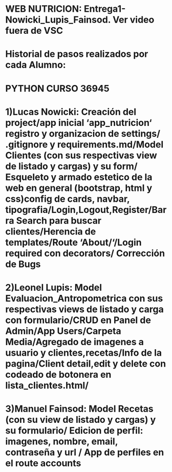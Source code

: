# WEB NUTRICION: Entrega1-Nowicki_Lupis_Fainsod. Ver video fuera de VSC
# Historial de pasos realizados por cada Alumno:

# PYTHON CURSO 36945
# 1)Lucas Nowicki: Creación del project/app inicial ‘app_nutricion‘ registro y organizacion de settings/ .gitignore y requirements.md/Model Clientes (con sus respectivas view de listado y cargas) y su form/ Esqueleto y armado estetico de la web en general (bootstrap, html y css)config de cards, navbar, tipografia/Login,Logout,Register/Barra Search para buscar clientes/Herencia de templates/Route ‘About/‘/Login required con decorators/ Corrección de Bugs

# 2)Leonel Lupis: Model Evaluacion_Antropometrica con sus respectivas views de listado y carga con formulario/CRUD en Panel de Admin/App Users/Carpeta Media/Agregado de imagenes a usuario y clientes,recetas/Info de la pagina/Client detail,edit y delete con codeado de botonera en lista_clientes.html/


# 3)Manuel Fainsod: Model Recetas (con su view de listado y cargas) y su formulario/ Edicion de perfil: imagenes, nombre, email, contraseña y url / App de perfiles en el route accounts


